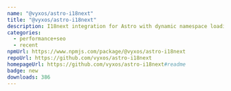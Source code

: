 ```yaml
---
name: "@vyxos/astro-i18next"
title: "@vyxos/astro-i18next"
description: I18next integration for Astro with dynamic namespace loading.
categories:
  - performance+seo
  - recent
npmUrl: https://www.npmjs.com/package/@vyxos/astro-i18next
repoUrl: https://github.com/vyxos/astro-i18next
homepageUrl: https://github.com/vyxos/astro-i18next#readme
badge: new
downloads: 386
---
```


